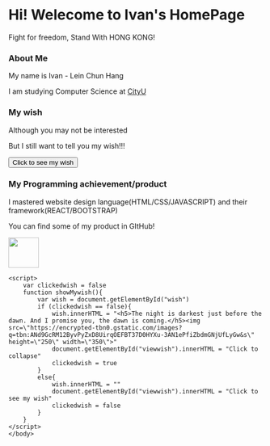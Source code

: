 <!DOCTYPE html>
<html>
    <head>
        <title>Ivan Lein's HomePage</title>
        <meta charset="utf-8">
        <meta name="viewport" content="width=device-width, initial-scale=1">
        <link rel="stylesheet" href="https://maxcdn.bootstrapcdn.com/bootstrap/4.4.1/css/bootstrap.min.css">
        <script src="https://ajax.googleapis.com/ajax/libs/jquery/3.4.1/jquery.min.js"></script>
        <script src="https://cdnjs.cloudflare.com/ajax/libs/popper.js/1.16.0/umd/popper.min.js"></script>
        <script src="https://maxcdn.bootstrapcdn.com/bootstrap/4.4.1/js/bootstrap.min.js"></script>
    </head>
    <body>
        <div class="jumbotron text-center">
            <h1 id = "header">Hi! Welecome to Ivan's HomePage</h1>
            <p id = 'myDream'>Fight for freedom, Stand With HONG KONG!</p>
        </div>
        <div class = "container">
            <div class = "row">
                <div class="col-sm-4">
                    <h3>About Me</h3>
                    <p>My name is Ivan - Lein Chun Hang</p>
                    <p>I am studying Computer Science at <a href="https://www.cs.cityu.edu.hk/">CityU</a></p>
                </div>
                <div class="col-sm-4">
                    <h3>My wish</h3>
                    <p>Although you may not be interested</p>
                    <p>But I still want to tell you my wish!!!</p>
                    <p id="wish"></p>
                    <button onclick='showMywish()' id ='viewwish'>Click to see my wish</button>
                </div>
                <div class="col-sm-4">
                        <h3>My Programming achievement/product</h3>
                        <p>I mastered website design language(HTML/CSS/JAVASCRIPT) and their framework(REACT/BOOTSTRAP)</p>
                        <p>You can find some of my product in GItHub!</p>
                        <a href="https://github.com/ivanlein1998"><img src="https://github.githubassets.com/images/modules/logos_page/GitHub-Mark.png" height="60" width="60"></a>
                </div>
            </div>
        </div>
        
    <script>
        var clickedwish = false
        function showMywish(){
            var wish = document.getElementById("wish")
            if (clickedwish == false){             
                wish.innerHTML = "<h5>The night is darkest just before the dawn. And I promise you, the dawn is coming.</h5><img src=\"https://encrypted-tbn0.gstatic.com/images?q=tbn:ANd9GcRM12ByvPyZxD8UirqOEFBT37D0HYXu-3AN1ePfiZbdmGNjUfLyGw&s\" height=\"250\" width=\"350\">"
                document.getElementById("viewwish").innerHTML = "Click to collapse"
                clickedwish = true
            }
            else{
                wish.innerHTML = ""
                document.getElementById("viewwish").innerHTML = "Click to see my wish"
                clickedwish = false
            }
        }
    </script>
    </body>
</html>
